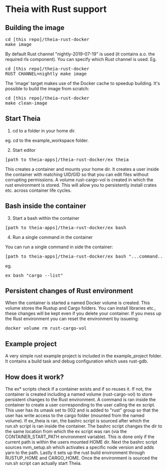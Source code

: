 # Theia with Rust support

## Building the image

<pre>
cd [this repo]/theia-rust-docker
make image
</pre>

By default Rust channel "nightly-2019-07-19" is used (it contains a.o. the required rls component). You can specify which Rust channel is used. Eg.

<pre>
cd [this repo]/theia-rust-docker
RUST_CHANNEL=nightly make image
</pre>


The 'image' target makes use of the Docker cache to speedup building. It's possible to build the image from scratch:
<pre>
cd [this repo]/theia-rust-docker
make clean-image
</pre>

## Start Theia

1. cd to a folder in your home dir.

eg. cd to the example\_workspace folder.
  
2. Start editor

<pre>[path to theia-apps]/theia-rust-docker/ex_theia</pre>

This creates a container and mounts your home dir. It creates a user inside the container with matching UID/GID so that you can edit files without corrupting permissions. A volume rust-cargo-vol is created in which the rust environment is stored. This will allow you to persistently install crates etc. across container life cycles.

## Bash inside the container

3. Start a bash within the container

<pre>[path to theia-apps]/theia-rust-docker/ex_bash</pre>

4. Run a single command in the container

You can run a single command in side the container:

<pre>[path to theia-apps]/theia-rust-docker/ex_bash "...command..."</pre>

eg.

<pre>ex_bash "cargo --list"</pre>

## Persistent changes of Rust environment

When the container is started a named Docker volume is created. This volume stores the Rustup and Cargo folders. You can install libraries etc., these changes will be kept even if you delete your container. If you mess up the Rust environment you can reset the environment by issueing:

<pre>
docker volume rm rust-cargo-vol
</pre>

## Example project

A very simple rust example project is included in the example_project folder. It contains a build task and debug configuration which uses rust-gdb.

## How does it work?

The ex\* scripts check if a container exists and if so reuses it. If not, the container is created including a named volume (rust-cargo-vol) to store persistent changes to the Rust environment. A command is ran inside the container to create a user corresponding to the user calling the ex script. This user has its umask set to 002 and is added to "rust" group so that the user has write access to the cargo folder (mounted from the named volume). If ex_theia is ran, the bashrc script is sourced after which the run.sh script is ran inside the container. The bashrc script changes the dir to the same location from which the ex script was ran (via the CONTAINER_START_PATH environment variable). This is done only if the current path is within the users mounted HOME dir. Next the bashrc script sources nvm_setup.sh which activates a specific node version and adds yarn to the path. Lastly it sets up the rust build environment through RUSTUP_HOME and CARGO_HOME. Once the environment is sourced the run.sh script can actually start Theia.
